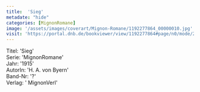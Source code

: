 ```yaml
---
title:  'Sieg'
metadate: "hide"
categories: [MignonRomane]
image: '/assets/images/coverart/Mignon-Romane/1192277864_00000010.jpg'
visit: 'https://portal.dnb.de/bookviewer/view/1192277864#page/n0/mode/2up'
---
```

Titel: 'Sieg' <br>
Serie: 'MignonRomane' <br>
Jahr: '1915' <br>
AutorIn: 'H. A. von Byern' <br>
Band-Nr: '?' <br>
Verlag: ' MignonVerl'